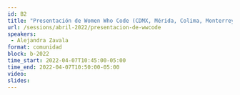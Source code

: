 ```yaml
---
id: B2
title: "Presentación de Women Who Code (CDMX, Mérida, Colima, Monterrey)"
url: /sessions/abril-2022/presentacion-de-wwcode
speakers:
 - Alejandra Zavala
format: comunidad
block: b-2022
time_start: 2022-04-07T10:45:00-05:00
time_end: 2022-04-07T10:50:00-05:00
video:
slides:
---
```

